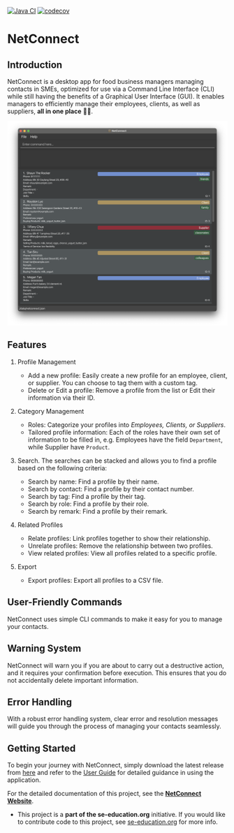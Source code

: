 [![Java CI](https://github.com/AY2324S2-CS2103T-F12-1/tp/actions/workflows/gradle.yml/badge.svg)](https://github.com/AY2324S2-CS2103T-F12-1/tp/actions/workflows/gradle.yml/badge.svg)
[![codecov](https://codecov.io/gh/AY2324S2-CS2103T-F12-1/tp/branch/master/graph/badge.svg)](https://codecov.io/gh/AY2324S2-CS2103T-F12-1/tp)

# NetConnect

## Introduction

NetConnect is a desktop app for food business managers managing contacts in SMEs, optimized for use via a Command Line Interface (CLI) while still having the benefits of a Graphical User Interface (GUI). It enables managers to efficiently manage their employees, clients, as well as suppliers, **all in one place** ☝🏻.

![Ui](docs/images/Ui.png)

## Features

1. Profile Management
    * Add a new profile: Easily create a new profile for an employee, client, or supplier. You can choose to tag them with a custom tag.
    * Delete or Edit a profile: Remove a profile from the list or Edit their information via their ID.


2. Category Management
    * Roles: Categorize your profiles into *Employees, Clients, or Suppliers*.
    * Tailored profile information: Each of the roles have their own set of information to be filled in, e.g. Employees have the field `Department`, while Supplier have `Product`.

3. Search. The searches can be stacked and allows you to find a profile based on the following criteria:
    * Search by name: Find a profile by their name.
    * Search by contact: Find a profile by their contact number.
    * Search by tag: Find a profile by their tag.
    * Search by role: Find a profile by their role.
    * Search by remark: Find a profile by their remark.

4. Related Profiles
    * Relate profiles: Link profiles together to show their relationship.
    * Unrelate profiles: Remove the relationship between two profiles.
    * View related profiles: View all profiles related to a specific profile.

5. Export
    * Export profiles: Export all profiles to a CSV file.

## User-Friendly Commands

NetConnect uses simple CLI commands to make it easy for you to manage your contacts.

## Warning System

NetConnect will warn you if you are about to carry out a destructive action, and it requires your confirmation before execution. This ensures that you do not accidentally delete important information.

## Error Handling

With a robust error handling system, clear error and resolution messages will guide you through the process of managing your contacts seamlessly.

## Getting Started
To begin your journey with NetConnect, simply download the latest release from [here](https://github.com/AY2324S2-CS2103T-F12-1/tp/releases) and refer to the [User Guide](docs/UserGuide.md)
for detailed guidance in using the application.

For the detailed documentation of this project, see the **[NetConnect Website](https://ay2324s2-cs2103t-f12-1.github.io/tp/)**.
* This project is a **part of the se-education.org** initiative. If you would like to contribute code to this project, see [se-education.org](https://se-education.org#https://se-education.org/#contributing) for more info.
